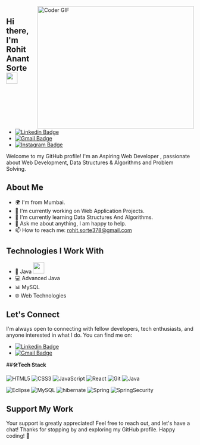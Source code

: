 <img align="right" src="https://user-images.githubusercontent.com/74038190/264141683-8aa99f6c-267d-4977-9cd3-1a4c11675863.gif" alt="Coder GIF" width="420" height="330">

## Hi there, I'm Rohit Anant Sorte <img src="https://media.giphy.com/media/hvRJCLFzcasrR4ia7z/giphy.gif" width="30px">

- [![Linkedin Badge](https://img.shields.io/badge/LinkedIn-0077B5?style=for-the-badge&logo=linkedin&logoColor=white)](linkedin.com/in/rohit-sorte-72b6b9203)
- [![Gmail Badge](https://img.shields.io/badge/Gmail-D14836?style=for-the-badge&logo=gmail&logoColor=white)](rohit.sorte378@gmail.com)
- [![Instagram Badge](https://img.shields.io/badge/Instagram-E4405F?style=for-the-badge&logo=instagram&logoColor=white)](https://instagram.com/rohit_rs0207?igshid=MzRlODBiNWFlZA==)


Welcome to my GitHub profile! I'm an Aspiring Web Developer , passionate about Web Development, Data Structures & Algorithms and Problem Solving.

## About Me

- 🌍 I'm from Mumbai.
- 💼 I'm currently working on Web Application Projects.
- 🌱 I'm currently learning Data Structures And Algorithms.
- 💬 Ask me about anything, I am happy to help.
- 📫 How to reach me: rohit.sorte378@gmail.com 

## Technologies I Work With

- 🚀 Java <img src="https://media.giphy.com/media/WUlplcMpOCEmTGBtBW/giphy.gif" width="30"> 
- 💻 Advanced Java
- 📊 MySQL
- 🌐 Web Technologies



## Let's Connect

I'm always open to connecting with fellow developers, tech enthusiasts, and anyone interested in what I do. You can find me on:
- [![Linkedin Badge](https://img.shields.io/badge/LinkedIn-0077B5?style=for-the-badge&logo=linkedin&logoColor=white)](linkedin.com/in/rohit-sorte-72b6b9203)
- [![Gmail Badge](https://img.shields.io/badge/Gmail-D14836?style=for-the-badge&logo=gmail&logoColor=white)](rohit.sorte378@gmail.com/)

##🛠**Tech Stack**

![HTML5](https://img.shields.io/badge/HTML5-E34F26?style=for-the-badge&logo=html5&logoColor=white    )
![CSS3](https://img.shields.io/badge/CSS3-1572B6?style=for-the-badge&logo=css3&logoColor=white)
![JavaScript](https://img.shields.io/badge/JavaScript-F7DF1E?style=for-the-badge&logo=javascript&logoColor=black)
![React](https://img.shields.io/badge/React-20232A?style=for-the-badge&logo=react&logoColor=61DAFB)
![Git](https://img.shields.io/badge/GIT-E44C30?style=for-the-badge&logo=git&logoColor=white)
![Java](https://img.shields.io/badge/Java-ED8B00?style=for-the-badge&logo=openjdk&logoColor=white)

![Eclipse](https://img.shields.io/badge/Eclipse-2C2255?style=for-the-badge&logo=eclipse&logoColor=white)
![MySQL](https://img.shields.io/badge/MySQL-005C84?style=for-the-badge&logo=mysql&logoColor=white)
![hibernate](https://img.shields.io/badge/Hibernate-59666C?style=for-the-badge&logo=Hibernate&logoColor=white)
![Spring](https://img.shields.io/badge/Spring-6DB33F?style=for-the-badge&logo=spring&logoColor=white)
![SpringSecurity](https://img.shields.io/badge/Spring_Security-6DB33F?style=for-the-badge&logo=Spring-Security&logoColor=white)


## Support My Work

Your support is greatly appreciated!
Feel free to reach out, and let's have a chat!
Thanks for stopping by and exploring my GitHub profile. Happy coding! 🚀

